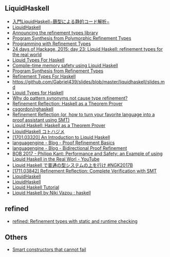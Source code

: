 LiquidHaskell
--------------
* [入門LiquidHaskell−篩型による静的コード解析−](https://taimen.jp/f/389)
* [LiquidHaskell](https://ucsd-progsys.github.io/liquidhaskell-blog/)
* [Announcing the refinement types library](http://nikita-volkov.github.io/refined/)
* [Program Synthesis from Polymorphic Refinement Types](http://arxiv.org/abs/1510.08419)
* [Programming with Refinement Types](https://ucsd-progsys.github.io/liquidhaskell-tutorial/)
* [24 days of Hackage, 2015: day 23: Liquid Haskell: refinement types for the real world](http://conscientiousprogrammer.com/blog/2015/12/23/24-days-of-hackage-2015-day-23-liquid-haskell-refinement-types-for-the-real-world/)
* [Liquid Types For Haskell](http://goto.ucsd.edu/~rjhala/flops14/lhs/00_Index.lhs.slides.html#/)
* [Compile-time memory safety using Liquid Haskell](http://www.haskellforall.com/2015/12/compile-time-memory-safety-using-liquid.html)
* [Program Synthesis from Refinement Types](http://research.microsoft.com/apps/video/default.aspx?id=255528&r=1)
* [Refinement Types For Haskell](http://research.microsoft.com/en-us/um/people/simonpj/papers/verify/LiquidHaskell_ICFP14.pdf)
* <https://github.com/Gabriel439/slides/blob/master/liquidhaskell/slides.md>
* [Liquid Types for Haskell](https://www.youtube.com/watch?v=LEsEME7JwEE)
* [Why do pattern synonyms not cause type refinement?](https://mpickering.github.io/posts/2016-06-18-why-no-refinement.html)
* [Refinement Reflection: Haskell as a Theorem Prover](http://goto.ucsd.edu/~rjhala/liquid/haskell/blog/blog/2016/09/18/refinement-reflection.lhs/)
* [csgordon/rghaskell](https://github.com/csgordon/rghaskell)
* [Refinement Reflection (or, how to turn your favorite language into a proof assistant using SMT)](https://arxiv.org/abs/1610.04641)
* [Liquid Haskell: Haskell as a Theorem Prover](http://goto.ucsd.edu/~nvazou/thesis/main.pdf)
* [LiquidHaskell コトハジメ](http://ccvanishing.hateblo.jp/entry/2016/12/24/193038)
* [[1701.03320] An Introduction to Liquid Haskell](https://arxiv.org/abs/1701.03320)
* [languagengine - Blog - Proof Refinement Basics](http://languagengine.co/blog/proof-refinement-basics/)
* [languagengine - Blog - Bidirectional Proof Refinement](http://languagengine.co/blog/bidirectional-proof-refinement/)
* [BOB 2017 - Philipp Kant: Performance and Safety: an Example of using Liquid Haskell in the Real Worl - YouTube](https://www.youtube.com/watch?v=8Y78eTaEkBU)
* [Liquid Haskell で普通の型システムの上を行け #NGK2017B](https://www.slideshare.net/y_taka_23/liquid-haskell-ngk2017b-83162127)
* [[1711.03842] Refinement Reflection: Complete Verification with SMT](https://arxiv.org/abs/1711.03842)
* [LiquidHaskell](https://ucsd-progsys.github.io/liquidhaskell-blog/2017/12/15/splitting-and-splicing-intervals-I.lhs/)
* [LiquidHaskell](https://ucsd-progsys.github.io/liquidhaskell-blog/2017/12/24/splitting-and-splicing-intervals-II.lhs/)
* [Liquid Haskell Tutorial](https://liquid.kosmikus.org/01-intro.html)
* [Liquid Haskell by Niki Vazou : haskell](https://www.reddit.com/r/haskell/comments/8tlgfn/liquid_haskell_by_niki_vazou/)

refined
-------
* [refined: Refinement types with static and runtime checking](https://hackage.haskell.org/package/refined)

Others
------
* [Smart constructors that cannot fail](https://markkarpov.com/post/smart-constructors-that-cannot-fail.html)
